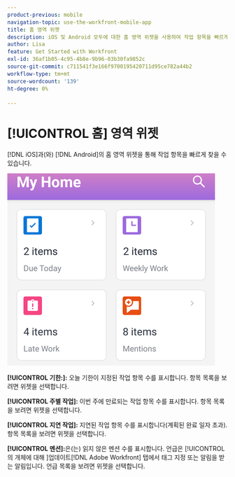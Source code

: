 ```yaml
---
product-previous: mobile
navigation-topic: use-the-workfront-mobile-app
title: 홈 영역 위젯
description: iOS 및 Android 모두에 대한 홈 영역 위젯을 사용하여 작업 항목을 빠르게 찾을 수 있습니다.
author: Lisa
feature: Get Started with Workfront
exl-id: 36af1b05-4c95-4b8e-9b96-03b30fa9852c
source-git-commit: c711541f3e166f9700195420711d95ce782a44b2
workflow-type: tm+mt
source-wordcount: '139'
ht-degree: 0%

---
```


# [!UICONTROL 홈] 영역 위젯

[!DNL iOS]과(와) [!DNL Android]의 홈 영역 위젯을 통해 작업 항목을 빠르게 찾을 수 있습니다.

![홈 영역 위젯](assets/mobile-home-area-widgets.png)

**[!UICONTROL 기한:]:** 오늘 기한이 지정된 작업 항목 수를 표시합니다. 항목 목록을 보려면 위젯을 선택합니다.

**[!UICONTROL 주별 작업]:** 이번 주에 만료되는 작업 항목 수를 표시합니다. 항목 목록을 보려면 위젯을 선택합니다.

**[!UICONTROL 지연 작업]:** 지연된 작업 항목 수를 표시합니다(계획된 완료 일자 초과). 항목 목록을 보려면 위젯을 선택합니다.

**[!UICONTROL 멘션]:**&#x200B;은(는) 읽지 않은 멘션 수를 표시합니다. 언급은 [!UICONTROL 의 개체에 대해 ]업데이트[!DNL Adobe Workfront] 탭에서 태그 지정 또는 알림을 받는 알림입니다. 언급 목록을 보려면 위젯을 선택합니다.
